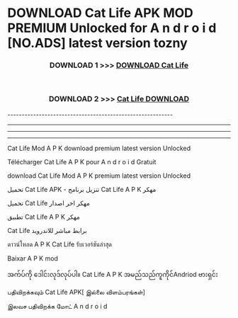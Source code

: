 # DOWNLOAD Cat Life  APK MOD PREMIUM Unlocked for A n d r o i d [NO.ADS] latest version tozny 



<div align="center">

<h3>DOWNLOAD 1 >>> <a href="https://getmod2.web.app/?judul=Cat Life ">DOWNLOAD Cat Life </a></h3><br>

<h3>DOWNLOAD 2 >>> <a href="https://getmod2.web.app/?judul=Cat Life ">Cat Life  DOWNLOAD </a></h3>

</div>
----------------------------------------------------------

----------------------------------------------------------

----------------------------------------------------------

----------------------------------------------------------

Cat Life  Mod A P K download premium latest version Unlocked

Télécharger Cat Life  A P K pour A n d r o i d Gratuit

download Cat Life  Mod A P K premium latest version Unlocked

تحميل Cat Life  APK - تنزيل برنامج Cat Life  A P K مهكر

تحميل Cat Life  مهكر اخر اصدار

تطبيق Cat Life  A P K مهكر

Cat Life  برابط مباشر للاندرويد

ดาวน์โหลด A P K Cat Life  รับเวอร์ชันล่าสุด

Baixar A P K mod

အက်ပ်ကို ဒေါင်းလုဒ်လုပ်ပါ။ Cat Life  A P K အမည်သည်ကူကိုင်Andriod ဗားရှင်း

பதிவிறக்கவும் Cat Life  APK[ இல்லை விளம்பரங்கள்] 
 
இலவச பதிவிறக்க மோட் A n d r o i d



